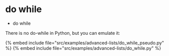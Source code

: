 # do while

* do while

There is no do-while in Python, but you can emulate it:

{% embed include file="src/examples/advanced-lists/do_while_pseudo.py" %}
{% embed include file="src/examples/advanced-lists/do_while.py" %}


